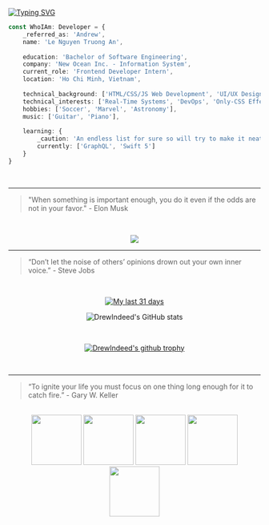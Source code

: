 [![Typing SVG](https://readme-typing-svg.herokuapp.com/?width=800&color=00e02d&lines=Hi+I'm+Andrew.+Let's+grow+together!+👨‍💻)](https://git.io/typing-svg)

```typescript
const WhoIAm: Developer = {
    _referred_as: 'Andrew',
    name: 'Le Nguyen Truong An',  
    
    education: 'Bachelor of Software Engineering',
    company: 'New Ocean Inc. - Information System',
    current_role: 'Frontend Developer Intern',
    location: 'Ho Chi Minh, Vietnam',
    
    technical_background: ['HTML/CSS/JS Web Development', 'UI/UX Design'],
    technical_interests: ['Real-Time Systems', 'DevOps', 'Only-CSS Effects'],
    hobbies: ['Soccer', 'Marvel', 'Astronomy'],
    music: ['Guitar', 'Piano'],
    
    learning: {
        _caution: 'An endless list for sure so will try to make it neat',
        currently: ['GraphQL', 'Swift 5']
    }
}
```
<br>

<hr>

> "When something is important enough, you do it even if the odds are not in your favor." - Elon Musk

<br>
    
<p align="center">
  <a href="https://skillicons.dev">
    <img src="https://skillicons.dev/icons?i=androidstudio,aws,bootstrap,c,cpp,codepen,html,css,django,dynamodb,docker,express,figma,firebase,gcp,git,graphql,heroku,idea,java,js,jquery,mongodb,mysql,nextjs,nodejs,php,postgres,py,react,redis,redux,sass,tailwind,ts,vscode&perline=12" />
  </a>
</p>

<hr>

> “Don’t let the noise of others’ opinions drown out your own inner voice.” - Steve Jobs

<div align="center">
    
<br>
    
[![My last 31 days](https://activity-graph.herokuapp.com/graph?username=drewindeed&custom_title=Andrew%20Le%20Nguyen's%20Last%2031%20Days&hide_border=false&bg_color=282a36&color=fcf405&line=4cf079&point=fff&radius=5)](https://github.com/ashutosh00710/github-readme-activity-graph)
    
<!-- [![Top Langs](https://github-readme-stats.vercel.app/api/top-langs/?username=drewindeed&layout=compact)](https://github.com/anuraghazra/github-readme-stats) -->
    
    
![DrewIndeed's GitHub stats](https://github-readme-stats.vercel.app/api?username=DrewIndeed&bg_color=282a36&title_color=fcf405&text_color=fff)

<br>
    
[![DrewIndeed's github trophy](https://github-profile-trophy.vercel.app/?username=drewindeed&column=4&margin-w=15&margin-h=15&theme=dracula&title=Commits,PullRequest,Repositories,Followers)](https://github.com/ryo-ma/github-profile-trophy)

</div>
    
<br>
    
<hr>

> “To ignite your life you must focus on one thing long enough for it to catch fire.” - Gary W. Keller
    
<br>   

<div align="center">
    
    
    
<img src="https://media3.giphy.com/media/XAxylRMCdpbEWUAvr8/200w.webp" width="100">
<img src="https://media3.giphy.com/media/fsEaZldNC8A1PJ3mwp/200w.webp" width="100">
<img src="https://media3.giphy.com/media/ln7z2eWriiQAllfVcn/200w.webp" width="100">
<img src="https://i.giphy.com/media/eNAsjO55tPbgaor7ma/200w.webp" width="100">
<img src="https://media3.giphy.com/media/kdFc8fubgS31b8DsVu/200w.webp" width="100">
    
</div>
    




